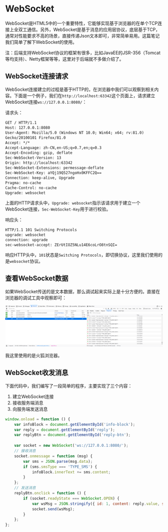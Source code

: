 # WebSocket

WebSocket是HTML5中的一个重要特性，它能够实现基于浏览器的在单个TCP连接上全双工通信。另外，WebSocket是基于消息的应用层协议，底层基于TCP，通常对性能要求不高的场景，直接传递Json文本即可，非常简单易用。这篇笔记我们简单了解下WebSocket的使用。

注：后端支持WebSocket协议的框架有很多，比如JavaEE的JSR-356（Tomcat等均支持）、Netty框架等等，这里对于后端就不多做介绍了。

## WebSocket连接请求

WebSocket连接建立的过程是基于HTTP的，在浏览器中我们可以观察到相关内容。下面是一个例子，我们在`http://localhost:63342`这个页面上，请求建立WebSocket连接`ws://127.0.0.1:8080/`：

请求头：
```
GET / HTTP/1.1
Host: 127.0.0.1:8080
User-Agent: Mozilla/5.0 (Windows NT 10.0; Win64; x64; rv:81.0) Gecko/20100101 Firefox/81.0
Accept: */*
Accept-Language: zh-CN,en-US;q=0.7,en;q=0.3
Accept-Encoding: gzip, deflate
Sec-WebSocket-Version: 13
Origin: http://localhost:63342
Sec-WebSocket-Extensions: permessage-deflate
Sec-WebSocket-Key: aYQj19Q527ngoHx0KFFC2Q==
Connection: keep-alive, Upgrade
Pragma: no-cache
Cache-Control: no-cache
Upgrade: websocket
```

上面的HTTP请求头中，`Upgrade: websocket`指示该请求用于建立一个WebSocket连接，`Sec-WebSocket-Key`用于进行校验。

响应头：
```
HTTP/1.1 101 Switching Protocols
upgrade: websocket
connection: upgrade
sec-websocket-accept: ZErUtIOZ5NLu14E6coLrO8tnSQI=
```

响应HTTP头中，`101`状态是`Switching Protocols`，即切换协议，这里我们使用的是`websocket`协议。

## 查看WebSocket数据

如果WebSocket传送的是文本数据，那么调试起来实际上是十分方便的。直接在浏览器的调试工具中观察即可：

![](res/1.png)

我这里使用的是火狐浏览器。

## WebSocket收发消息

下面代码中，我们编写了一段简单的程序，主要实现了三个内容：

1. 建立WebSocket连接
2. 接收服务端消息
3. 向服务端发送消息

```javascript
window.onload = function () {
    var infoBlock = document.getElementById('info-block');
    var reply = document.getElementById('reply');
    var replyBtn = document.getElementById('reply-btn');

    var socket = new WebSocket('ws://127.0.0.1:8080/');
    // 接收消息
    socket.onmessage = function (msg) {
        var sms = JSON.parse(msg.data);
        if (sms.smsType === 'TYPE_SMS') {
            infoBlock.innerText += sms.content;
        }
    };
    // 发送消息
    replyBtn.onclick = function () {
        if (socket.readyState === WebSocket.OPEN) {
            var wsMsg = JSON.stringify({ id: 1, content: reply.value, smsType: 'TYPE_SMS' });
            socket.send(wsMsg);
        }
    };
};
```
